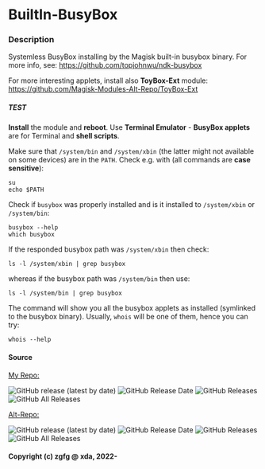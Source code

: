 # BuiltIn-BusyBox

### Description
Systemless BusyBox installing by the Magisk built-in busybox binary.
For more info, see:
https://github.com/topjohnwu/ndk-busybox

For more interesting applets, install also **ToyBox-Ext** module:
https://github.com/Magisk-Modules-Alt-Repo/ToyBox-Ext

##### TEST

**Install** the module and **reboot**. Use **Terminal Emulator** - **BusyBox applets** are for Terminal and **shell scripts**.

Make sure that `/system/bin` and `/system/xbin` (the latter might not available on some devices) are in the `PATH`.
Check e.g. with (all commands are **case sensitive**):
```
su
echo $PATH
```
Check if `busybox` was properly installed and is it installed to `/system/xbin` or `/system/bin`:
```
busybox --help
which busybox
```
If the responded busybox path was `/system/xbin` then check:
```
ls -l /system/xbin | grep busybox
```
whereas if the busybox path was `/system/bin` then use:
```
ls -l /system/bin | grep busybox
```
The command will show you all the busybox applets as installed (symlinked to the busybox binary).
Usually, `whois` will be one of them, hence you can try:
```
whois --help
```

#### Source 

[My Repo:](https://github.com/zgfg/BuiltIn-BusyBox)

![GitHub release (latest by date)](https://img.shields.io/github/v/release/zgfg/BuiltIn-BusyBox?label=Release&style=plastic) ![GitHub Release Date](https://img.shields.io/github/release-date/zgfg/BuiltIn-BusyBox?label=Release%20Date&style=plastic) 
![GitHub Releases](https://img.shields.io/github/downloads/zgfg/BuiltIn-BusyBox/latest/total?label=Downloads%20%28Latest%20Release%29&style=plastic)
![GitHub All Releases](https://img.shields.io/github/downloads/zgfg/BuiltIn-BusyBox/total?label=Total%20Downloads%20%28All%20Releases%29&style=plastic)

[Alt-Repo:](https://github.com/Magisk-Modules-Alt-Repo/BuiltIn-BusyBox)

![GitHub release (latest by date)](https://img.shields.io/github/v/release/Magisk-Modules-Alt-Repo/BuiltIn-BusyBox?label=Release&style=plastic) ![GitHub Release Date](https://img.shields.io/github/release-date/Magisk-Modules-Alt-Repo/BuiltIn-BusyBox?label=Release%20Date&style=plastic) 
![GitHub Releases](https://img.shields.io/github/downloads/Magisk-Modules-Alt-Repo/BuiltIn-BusyBox/latest/total?label=Downloads%20%28Latest%20Release%29&style=plastic)
![GitHub All Releases](https://img.shields.io/github/downloads/Magisk-Modules-Alt-Repo/BuiltIn-BusyBox/total?label=Total%20Downloads%20%28All%20Releases%29&style=plastic)

#### Copyright (c) zgfg @ xda, 2022-

